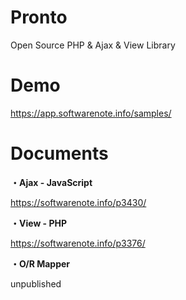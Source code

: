 # Pronto
Open Source PHP & Ajax & View Library



# Demo

<a href="https://app.softwarenote.info/samples/" target="_blank">https://app.softwarenote.info/samples/</a>



# Documents

**・Ajax - JavaScript**

<a href="https://softwarenote.info/p3430/" target="_blank">https://softwarenote.info/p3430/</a>



**・View - PHP**

<a href="https://softwarenote.info/p3376/" target="_blank">https://softwarenote.info/p3376/</a>



**・O/R Mapper**

unpublished
